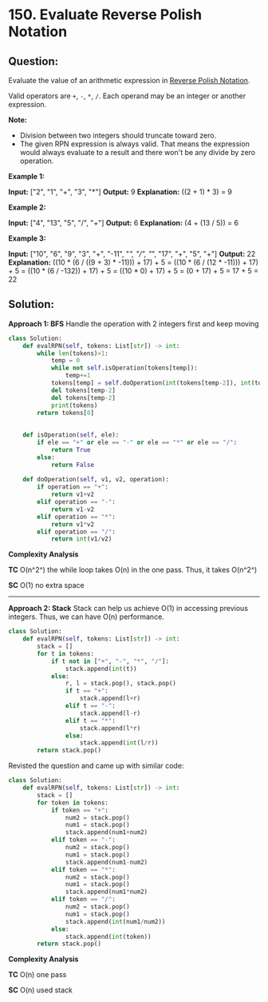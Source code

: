 
  

# 150. Evaluate Reverse Polish Notation

  

  

## Question:



Evaluate the value of an arithmetic expression in  [Reverse Polish Notation](http://en.wikipedia.org/wiki/Reverse_Polish_notation).

Valid operators are  `+`,  `-`,  `*`,  `/`. Each operand may be an integer or another expression.

**Note:**

-   Division between two integers should truncate toward zero.
-   The given RPN expression is always valid. That means the expression would always evaluate to a result and there won't be any divide by zero operation.

**Example 1:**

**Input:** ["2", "1", "+", "3", "*"]
**Output:** 9
**Explanation:** ((2 + 1) * 3) = 9

**Example 2:**

**Input:** ["4", "13", "5", "/", "+"]
**Output:** 6
**Explanation:** (4 + (13 / 5)) = 6

**Example 3:**

**Input:** ["10", "6", "9", "3", "+", "-11", "*", "/", "*", "17", "+", "5", "+"]
**Output:** 22
**Explanation:** 
  ((10 * (6 / ((9 + 3) * -11))) + 17) + 5
= ((10 * (6 / (12 * -11))) + 17) + 5
= ((10 * (6 / -132)) + 17) + 5
= ((10 * 0) + 17) + 5
= (0 + 17) + 5
= 17 + 5
= 22
## Solution:


**Approach 1: BFS**
Handle the operation with 2 integers first and keep moving
```python
class Solution:
    def evalRPN(self, tokens: List[str]) -> int:
        while len(tokens)>1:
            temp = 0
            while not self.isOperation(tokens[temp]):
                temp+=1
            tokens[temp] = self.doOperation(int(tokens[temp-2]), int(tokens[temp-1]), tokens[temp])
            del tokens[temp-2]
            del tokens[temp-2]
            print(tokens)
        return tokens[0]
            
    
    def isOperation(self, ele):
        if ele == "+" or ele == "-" or ele == "*" or ele == "/":
            return True
        else:
            return False
        
    def doOperation(self, v1, v2, operation):
        if operation == "+":
            return v1+v2
        elif operation == "-":
            return v1-v2
        elif operation == "*":
            return v1*v2
        elif operation == "/":
            return int(v1/v2)
```

**Complexity Analysis**

**TC** 
O(n^2^) the while loop takes O(n) in the one pass. Thus, it takes O(n^2^)

**SC** 
O(1) no extra space

---

**Approach 2: Stack**
Stack can help us achieve O(1) in accessing previous integers. Thus, we can have O(n) performance.
```python
class Solution:
    def evalRPN(self, tokens: List[str]) -> int:
	    stack = []
	    for t in tokens:
	        if t not in ["+", "-", "*", "/"]:
	            stack.append(int(t))
	        else:
	            r, l = stack.pop(), stack.pop()
	            if t == "+":
	                stack.append(l+r)
	            elif t == "-":
	                stack.append(l-r)
	            elif t == "*":
	                stack.append(l*r)
	            else:
	                stack.append(int(l/r))
	    return stack.pop()
```
Revisted the question and came up with similar code:
```python
class Solution:
    def evalRPN(self, tokens: List[str]) -> int:
        stack = []
        for token in tokens:
            if token == "+":
                num2 = stack.pop()
                num1 = stack.pop()
                stack.append(num1+num2)
            elif token == "-":
                num2 = stack.pop()
                num1 = stack.pop()
                stack.append(num1-num2)
            elif token == "*":
                num2 = stack.pop()
                num1 = stack.pop()
                stack.append(num1*num2)
            elif token == "/":
                num2 = stack.pop()
                num1 = stack.pop()
                stack.append(int(num1/num2))
            else:
                stack.append(int(token))
        return stack.pop()
```


**Complexity Analysis**

**TC** 
O(n) one pass

**SC** 
O(n) used stack
